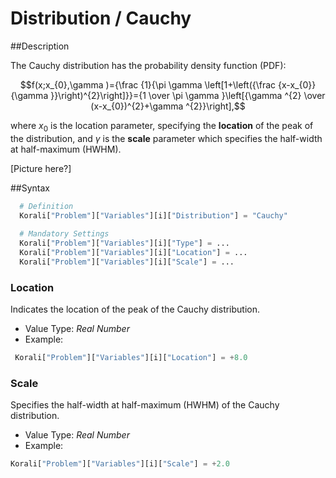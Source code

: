 # Distribution / Cauchy
   				   
##Description

The Cauchy distribution has the probability density function (PDF):

$$f(x;x_{0},\gamma )={\frac  {1}{\pi \gamma \left[1+\left({\frac  {x-x_{0}}{\gamma }}\right)^{2}\right]}}={1 \over \pi \gamma }\left[{\gamma ^{2} \over (x-x_{0})^{2}+\gamma ^{2}}\right],$$

where $x_{0}$ is the location parameter, specifying the **location** of the peak of the distribution, and $\gamma$ is the **scale** parameter which specifies the half-width at half-maximum (HWHM).

[Picture here?]

##Syntax

```python
  # Definition
  Korali["Problem"]["Variables"][i]["Distribution"] = "Cauchy"
  
  # Mandatory Settings
  Korali["Problem"]["Variables"][i]["Type"] = ...
  Korali["Problem"]["Variables"][i]["Location"] = ...
  Korali["Problem"]["Variables"][i]["Scale"] = ...
```

### **Location**
Indicates the location of the peak of the Cauchy distribution.

- Value Type: *Real Number*
- Example: 

```python
 Korali["Problem"]["Variables"][i]["Location"] = +8.0
```

### **Scale**
Specifies the half-width at half-maximum (HWHM) of the Cauchy distribution.

 - Value Type: *Real Number*
 - Example:

```python
Korali["Problem"]["Variables"][i]["Scale"] = +2.0
```